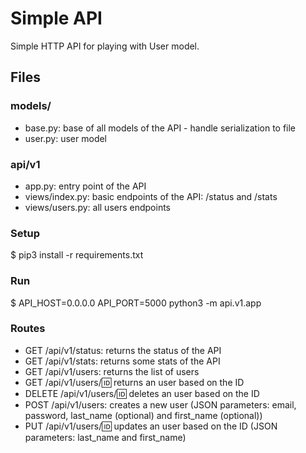 # Simple API
Simple HTTP API for playing with User model.

## Files
### models/
* base.py: base of all models of the API - handle serialization to file
* user.py: user model
### api/v1
* app.py: entry point of the API
* views/index.py: basic endpoints of the API: /status and /stats
* views/users.py: all users endpoints
### Setup
$ pip3 install -r requirements.txt
### Run
$ API_HOST=0.0.0.0 API_PORT=5000 python3 -m api.v1.app
### Routes
* GET /api/v1/status: returns the status of the API
* GET /api/v1/stats: returns some stats of the API
* GET /api/v1/users: returns the list of users
* GET /api/v1/users/:id: returns an user based on the ID
* DELETE /api/v1/users/:id: deletes an user based on the ID
* POST /api/v1/users: creates a new user (JSON parameters: email, password, last_name (optional) and first_name (optional))
* PUT /api/v1/users/:id: updates an user based on the ID (JSON parameters: last_name and first_name)